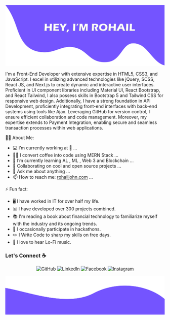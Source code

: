 ![alt text](./images/ROHAIL.png)

I'm a Front-End Developer with extensive expertise in HTML5, CSS3, and JavaScript. I excel in utilizing advanced technologies like jQuery, SCSS, React JS, and Next.js to create dynamic and interactive user interfaces. Proficient in UI component libraries including Material UI, React Bootstrap, and React Tailwind, I also possess skills in Bootstrap 5 and Tailwind CSS for responsive web design. Additionally, I have a strong foundation in API Development, proficiently integrating front-end interfaces with back-end systems using tools like Ajax. Leveraging GitHub for version control, I ensure efficient collaboration and code management. Moreover, my expertise extends to Payment Integration, enabling secure and seamless transaction processes within web applications.

<!--
**RohailJohn/RohailJohn** is a ✨ _special_ ✨ repository because its `README.md` (this file) appears on your GitHub profile.

Here are some ideas to get you started:
-->

🧑‍💼 About Me:

-   💻 I’m currently working at 👀 ...
-   👨‍💻 I convert coffee into code using MERN Stack ...
-   🌱 I’m currently learning AL , ML , Web 3 and Blockchain ...
-   👯 Collaborating on cool and open source projects ...
-   💬 Ask me about anything ...
-   📫 How to reach me: <a href="https://rohailjohn-portfolio.web.app/">rohailjohn.com</a> ...

⚡ Fun fact:

-   🖥️ I have worked in IT for over half my life.
-   📊 I have developed over 300 projects combined.
-   📚 I'm reading a book about financial technology to familiarize myself with the industry and its ongoing trends.
-   🥇 I occasionally participate in hackathons.
-   :pencil2: I Write Code to sharp my skills on free days.
-   :musical_note: I love to hear Lo-Fi music.

### Let's Connect :coffee:

 <p align="center">
 	<a href="https://github.com/RohailJohn"><img src="https://img.icons8.com/bubbles/50/000000/github.png" alt="GitHub"/></a>
 	<a href="https://www.linkedin.com/in/rohail-john-173312255/"><img src="https://img.icons8.com/bubbles/50/000000/linkedin.png" alt="LinkedIn"/></a>
 	<a href="https://www.facebook.com/joshua.lazar.140/"><img src="https://img.icons8.com/bubbles/50/000000/facebook-new.png" alt="Facebook"/></a>
 	<a href="https://www.instagram.com/rohail_john__/"><img src="https://img.icons8.com/bubbles/50/000000/instagram.png" alt="Instagram"/></a>

 </p>
 
![alt text](./images/bottom.png)
